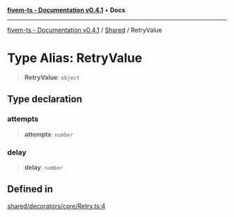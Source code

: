 [**fivem-ts - Documentation v0.4.1**](../../../README.md) • **Docs**

***

[fivem-ts - Documentation v0.4.1](../../../README.md) / [Shared](../README.md) / RetryValue

# Type Alias: RetryValue

> **RetryValue**: `object`

## Type declaration

### attempts

> **attempts**: `number`

### delay

> **delay**: `number`

## Defined in

[shared/decorators/core/Retry.ts:4](https://github.com/Purpose-Dev/fivem-ts/blob/main/src/shared/decorators/core/Retry.ts#L4)
